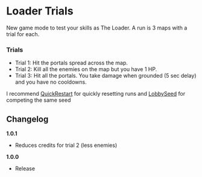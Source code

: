 # Loader Trials

New game mode to test your skills as The Loader. A run is 3 maps with a trial for each.

### Trials

- Trial 1: Hit the portals spread across the map.
- Trial 2: Kill all the enemies on the map but you have 1 HP.
- Trial 3: Hit all the portals. You take damage when grounded (5 sec delay) and you have no cooldowns.

I recommend [QuickRestart](https://thunderstore.io/package/AceOfShades/QuickRestart/) for quickly resetting runs and [LobbySeed](https://thunderstore.io/package/ValeX/LobbySeed/) for competing the same seed

## Changelog

**1.0.1**

- Reduces credits for trial 2 (less enemies)

**1.0.0**

- Release
